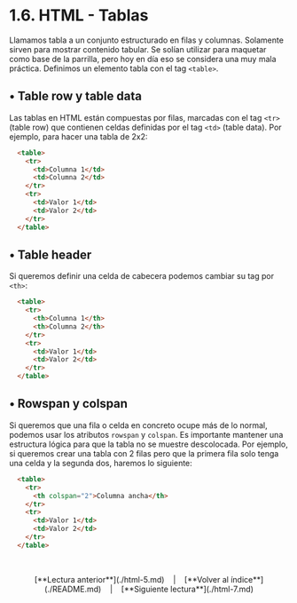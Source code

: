 # 1.6. HTML - Tablas

Llamamos tabla a un conjunto estructurado en filas y columnas. Solamente sirven para mostrar contenido tabular. Se solían utilizar para maquetar como base de la parrilla, pero hoy en día eso se considera una muy mala práctica. Definimos un elemento tabla con el tag `<table>`.

## &#8226; Table row y table data

Las tablas en HTML están compuestas por filas, marcadas con el tag `<tr>` (table row) que contienen celdas definidas por el tag `<td>` (table data). Por ejemplo, para hacer una tabla de 2x2:

```html
  <table>
    <tr>
      <td>Columna 1</td>
      <td>Columna 2</td>
    </tr>
    <tr>
      <td>Valor 1</td>
      <td>Valor 2</td>
    </tr>
  </table>
```

## &#8226; Table header

Si queremos definir una celda de cabecera podemos cambiar su tag por `<th>`:

```html
  <table>
    <tr>
      <th>Columna 1</th>
      <th>Columna 2</th>
    </tr>
    <tr>
      <td>Valor 1</td>
      <td>Valor 2</td>
    </tr>
  </table>
```

## &#8226; Rowspan y colspan

Si queremos que una fila o celda en concreto ocupe más de lo normal, podemos usar los atributos `rowspan` y `colspan`. Es importante mantener una estructura lógica para que la tabla no se muestre descolocada. Por ejemplo, si queremos crear una tabla con 2 filas pero que la primera fila solo tenga una celda y la segunda dos, haremos lo siguiente:

```html
  <table>
    <tr>
      <th colspan="2">Columna ancha</th>
    </tr>
    <tr>
      <td>Valor 1</td>
      <td>Valor 2</td>
    </tr>
  </table>
```

&nbsp;

<div align="center">[**Lectura anterior**](./html-5.md) &nbsp;&nbsp; | &nbsp;&nbsp; [**Volver al índice**](./README.md) &nbsp;&nbsp; | &nbsp;&nbsp; [**Siguiente lectura**](./html-7.md)</div>
